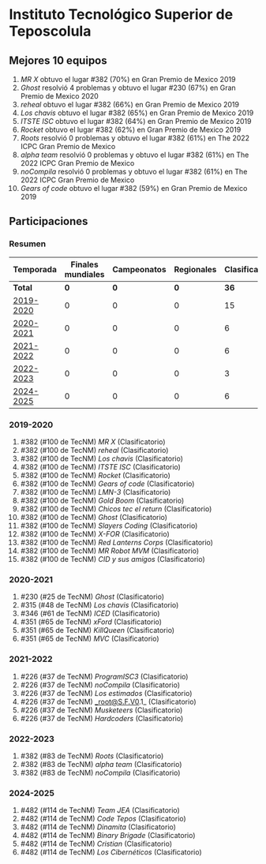 # Instituto Tecnológico Superior de Teposcolula

## Mejores 10 equipos

1. _MR X_ obtuvo el lugar #382 (70%) en Gran Premio de Mexico 2019
1. _Ghost_ resolvió 4 problemas y obtuvo el lugar #230 (67%) en Gran Premio de Mexico 2020
1. _reheal_ obtuvo el lugar #382 (66%) en Gran Premio de Mexico 2019
1. _Los chavis_ obtuvo el lugar #382 (65%) en Gran Premio de Mexico 2019
1. _ITSTE ISC_ obtuvo el lugar #382 (64%) en Gran Premio de Mexico 2019
1. _Rocket_ obtuvo el lugar #382 (62%) en Gran Premio de Mexico 2019
1. _Roots_ resolvió 0 problemas y obtuvo el lugar #382 (61%) en The 2022 ICPC Gran Premio de Mexico
1. _alpha team_ resolvió 0 problemas y obtuvo el lugar #382 (61%) en The 2022 ICPC Gran Premio de Mexico
1. _noCompila_ resolvió 0 problemas y obtuvo el lugar #382 (61%) en The 2022 ICPC Gran Premio de Mexico
1. _Gears of code_ obtuvo el lugar #382 (59%) en Gran Premio de Mexico 2019

## Participaciones

### Resumen

| Temporada | Finales mundiales | Campeonatos | Regionales | Clasificatorios | Equipos |
| --- | --- | --- | --- | --- | --- |
| **Total** | **0** | **0** | **0** | **36** | **36** |
| [2019-2020](#2019-2020) | 0 | 0 | 0 | 15 | 15 |
| [2020-2021](#2020-2021) | 0 | 0 | 0 | 6 | 6 |
| [2021-2022](#2021-2022) | 0 | 0 | 0 | 6 | 6 |
| [2022-2023](#2022-2023) | 0 | 0 | 0 | 3 | 3 |
| [2024-2025](#2024-2025) | 0 | 0 | 0 | 6 | 6 |

### 2019-2020

1. #382 (#100 de TecNM) _MR X_ (Clasificatorio)
1. #382 (#100 de TecNM) _reheal_ (Clasificatorio)
1. #382 (#100 de TecNM) _Los chavis_ (Clasificatorio)
1. #382 (#100 de TecNM) _ITSTE ISC_ (Clasificatorio)
1. #382 (#100 de TecNM) _Rocket_ (Clasificatorio)
1. #382 (#100 de TecNM) _Gears of code_ (Clasificatorio)
1. #382 (#100 de TecNM) _LMN-3_ (Clasificatorio)
1. #382 (#100 de TecNM) _Gold Boom_ (Clasificatorio)
1. #382 (#100 de TecNM) _Chicos tec el return_ (Clasificatorio)
1. #382 (#100 de TecNM) _Ghost_ (Clasificatorio)
1. #382 (#100 de TecNM) _Slayers Coding_ (Clasificatorio)
1. #382 (#100 de TecNM) _X-FOR_ (Clasificatorio)
1. #382 (#100 de TecNM) _Red Lanterns Corps_ (Clasificatorio)
1. #382 (#100 de TecNM) _MR Robot MVM_ (Clasificatorio)
1. #382 (#100 de TecNM) _CID y sus amigos_ (Clasificatorio)

### 2020-2021

1. #230 (#25 de TecNM) _Ghost_ (Clasificatorio)
1. #315 (#48 de TecNM) _Los chavis_ (Clasificatorio)
1. #346 (#61 de TecNM) _ICED_ (Clasificatorio)
1. #351 (#65 de TecNM) _xFord_ (Clasificatorio)
1. #351 (#65 de TecNM) _KillQueen_ (Clasificatorio)
1. #351 (#65 de TecNM) _MVC_ (Clasificatorio)

### 2021-2022

1. #226 (#37 de TecNM) _ProgramISC3_ (Clasificatorio)
1. #226 (#37 de TecNM) _noCompila_ (Clasificatorio)
1. #226 (#37 de TecNM) _Los estimados_ (Clasificatorio)
1. #226 (#37 de TecNM) _root@S.F.V0.1_ (Clasificatorio)
1. #226 (#37 de TecNM) _Musketeers_ (Clasificatorio)
1. #226 (#37 de TecNM) _Hardcoders_ (Clasificatorio)

### 2022-2023

1. #382 (#83 de TecNM) _Roots_ (Clasificatorio)
1. #382 (#83 de TecNM) _alpha team_ (Clasificatorio)
1. #382 (#83 de TecNM) _noCompila_ (Clasificatorio)

### 2024-2025

1. #482 (#114 de TecNM) _Team JEA_ (Clasificatorio)
1. #482 (#114 de TecNM) _Code Tepos_ (Clasificatorio)
1. #482 (#114 de TecNM) _Dinamita_ (Clasificatorio)
1. #482 (#114 de TecNM) _Binary Brigade_ (Clasificatorio)
1. #482 (#114 de TecNM) _Cristian_ (Clasificatorio)
1. #482 (#114 de TecNM) _Los Cibernéticos_ (Clasificatorio)



